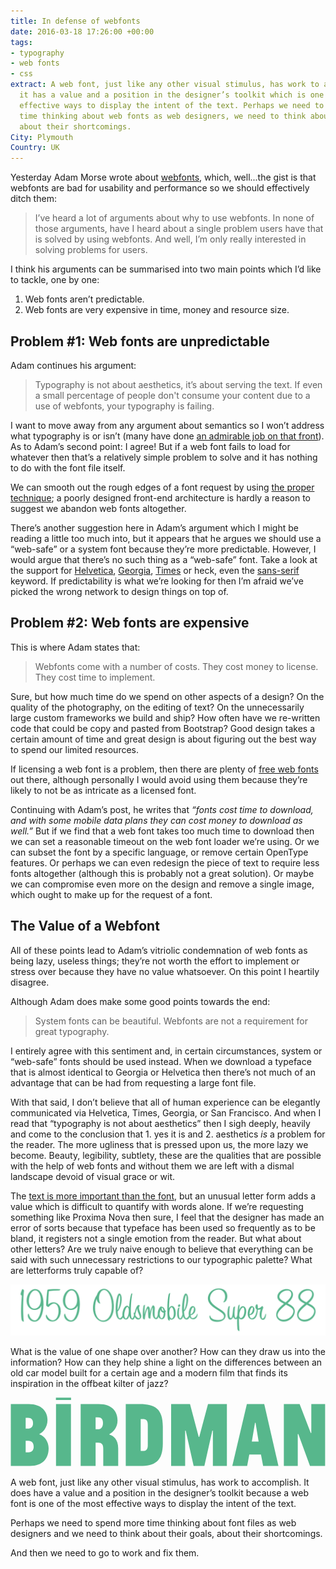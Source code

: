 ```yaml
---
title: In defense of webfonts
date: 2016-03-18 17:26:00 +00:00
tags:
- typography
- web fonts
- css
extract: A web font, just like any other visual stimulus, has work to accomplish and
  it has a value and a position in the designer’s toolkit which is one of the most
  effective ways to display the intent of the text. Perhaps we need to spend more
  time thinking about web fonts as web designers, we need to think about their goals,
  about their shortcomings.
City: Plymouth
Country: UK
---
```


Yesterday Adam Morse wrote about [webfonts](http://mrmrs.io/writing/2016/03/17/webfonts/), which, well...the gist is that webfonts are bad for usability and performance so we should effectively ditch them:

> I’ve heard a lot of arguments about why to use webfonts. In none of those arguments, have I heard about a single problem users have that is solved by using webfonts. And well, I’m only really interested in solving problems for users.

I think his arguments can be summarised into two main points which I’d like to tackle, one by one:

1. Web fonts aren’t predictable.
2. Web fonts are very expensive in time, money and resource size.


## Problem #1: Web fonts are unpredictable

Adam continues his argument:

> Typography is not about aesthetics, it’s about serving the text. If even a small percentage of people don't consume your content due to a use of webfonts, your typography is failing.

I want to move away from any argument about semantics so I won’t address what typography is or isn’t (many have done [an admirable job on that front](http://practicaltypography.com/what-is-typography.html)). As to Adam’s second point: I agree! But if a web font fails to load for whatever then that’s a relatively simple problem to solve and it has nothing to do with the font file itself.

We can smooth out the rough edges of a font request by using [the proper technique](https://css-tricks.com/loading-web-fonts-with-the-web-font-loader/); a poorly designed front-end architecture is hardly a reason to suggest we abandon web fonts altogether.

There’s another suggestion here in Adam’s argument which I might be reading a little too much into, but it appears that he argues we should use a “web-safe” or a system font because they’re more predictable. However, I would argue that there’s no such thing as a “web-safe” font. Take a look at the support for [Helvetica](http://fontfamily.io/helvetica), [Georgia](http://fontfamily.io/georgia), [Times](http://fontfamily.io/times) or heck, even the [sans-serif](http://fontfamily.io/sans-serif) keyword. If predictability is what we’re looking for then I’m afraid we’ve picked the wrong network to design things on top of.


## Problem #2: Web fonts are expensive

This is where Adam states that:

> Webfonts come with a number of costs. They cost money to license. They cost time to implement.

Sure, but how much time do we spend on other aspects of a design? On the quality of the photography, on the editing of text? On the unnecessarily large custom frameworks we build and ship? How often have we re-written code that could be copy and pasted from Bootstrap? Good design takes a certain amount of time and great design is about figuring out the best way to spend our limited resources. 

If licensing a web font is a problem, then there are plenty of [free web fonts](https://www.google.com/fonts) out there,  although personally I would avoid using them because they’re likely to not be as intricate as a licensed font.

Continuing with Adam’s post, he writes that *“fonts cost time to download, and with some mobile data plans they can cost money to download as well.”* But if we find that a web font takes too much time to download then we can set a reasonable timeout on the web font loader we’re using. Or we can subset the font by a specific language, or remove certain OpenType features. Or perhaps we can even redesign the piece of text to require less fonts altogether (although this is probably not a great solution). Or maybe we can compromise even more on the design and remove a single image, which ought to make up for the request of a font.

## The Value of a Webfont

All of these points lead to Adam’s vitriolic condemnation of web fonts as being lazy, useless things; they’re not worth the effort to implement or stress over because they have no value whatsoever. On this point I heartily disagree.

Although Adam does make some good points towards the end:

> System fonts can be beautiful.
> Webfonts are not a requirement for great typography.

I entirely agree with this sentiment and, in certain circumstances, system or “web-safe” fonts should be used instead. When we download a typeface that is almost identical to Georgia or Helvetica then there’s not much of an advantage that can be had from requesting a large font file.

With that said, I don’t believe that all of human experience can be elegantly communicated via Helvetica, Times, Georgia, or San Francisco. And when I read that “typography is not about aesthetics” then I sigh deeply, heavily and come to the conclusion that 1. yes it is and 2. aesthetics *is* a problem for the reader. The more ugliness that is pressed upon us, the more lazy we become. Beauty, legibility, subtlety, these are the qualities that are possible with the help of web fonts and without them we are left with a dismal landscape devoid of visual grace or wit.

The [text is more important than the font](https://robinrendle.com/essays/new-web-typography/), but an unusual letter form adds a value which is difficult to quantify with words alone. If we’re requesting something like Proxima Nova then sure, I feel that the designer has made an error of sorts because that typeface has been used so frequently as to be bland, it registers not a single emotion from the reader. But what about other letters? Are we truly naive enough to believe that everything can be said with such unnecessary restrictions to our typographic palette? What are letterforms truly capable of?

![Image of text set in SignPainter by House Industries](/uploads/oldsmobile.png)

What is the value of one shape over another? How can they draw us into the information? How can they help shine a light on the differences between an old car model built for a certain age and a modern film that finds its inspiration in the offbeat kilter of jazz?

<svg width="506" height="110" viewBox="0 0 506 110" xmlns="http://www.w3.org/2000/svg"><title>BIRDMAN</title><path d="M31.4 110c20.4 0 29.85-12 29.85-28.35 0-10.35-6.3-19.65-14.7-22.35v-.75c4.65-2.4 12.9-9.6 12.9-22.5 0-13.05-9-25.5-30.15-25.5H.5V110h30.9zm-2.85-40.35c5.85 0 8.7 3.75 8.7 9.45 0 5.25-2.85 9-8.25 9h-4.65V69.65h4.2zm-4.2-36.9h3.9c5.4 0 7.95 3 7.95 8.55 0 5.4-2.7 8.7-8.7 8.7h-3.15V32.75zM73.1 110h24V10.55h-24V110zM72.95 4.1h24.3V.35h-24.3V4.1zM136.7 110V72.65h4.2c6 0 8.1 3.3 8.1 9.9V110h24V81.95c0-14.25-7.35-20.4-14.25-22.35V59c6.3-3.6 13.2-10.95 13.2-22.2 0-12.9-7.2-26.25-30.3-26.25H112.7V110h24zm0-78.15h3.9c5.4 0 7.95 3 7.95 9s-2.4 10.2-8.4 10.2h-3.45v-19.2zM185.15 110h22.8c24.15 0 36.75-7.65 36.75-36.45V47c0-28.8-12.6-36.45-36.75-36.45h-22.8V110zm35.4-33.3c0 6.75-2.55 9.15-8.1 9.15h-3.3V34.7h3.3c5.55 0 8.1 2.25 8.1 9.15V76.7zM294.2 110h17.25l12.75-56.7h.9V110h22.5V10.55h-30.3L303.2 63.2h-.9l-13.95-52.65h-30.3V110h22.5V53.3h.9L294.2 110zm62.1 0h23.85l3.45-18.45h18.75L405.8 110h24.6l-22.8-99.45h-27.9L356.3 110zm37.35-69.45l4.95 30.15h-10.95l5.1-30.15h.9zM481.1 110h24.3V10.55h-22.2V56.9h-.9l-17.85-46.35H439.1V110h22.35V58.7h.9L481.1 110z" fill="#57B78C" fill-rule="evenodd"/></svg>

A web font, just like any other visual stimulus, has work to accomplish. It does have a value and a position in the designer’s toolkit because a web font is one of the most effective ways to display the intent of the text. 

Perhaps we need to spend more time thinking about font files as web designers and we need to think about their goals, about their shortcomings. 

And then we need to go to work and fix them.